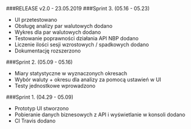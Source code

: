 ###RELEASE v2.0 - 23.05.2019
###Sprint 3. (05.16 - 05.23)
* UI przetestowano
* Obsługę analizy par walutowych dodano
* Wykres dla par walutowych dodano
* Testowanie poprawności działania API NBP dodano
* Liczenie ilości sesji wzrostowych / spadkowych dodano
* Dokumentację rozszerzono

###Sprint 2. (05.09 - 05.16)
* Miary statystyczne w wyznaczonych okresach
* Wybór waluty + okresu dla analizy za pomocą ustawień w UI
* Testy jednostkowe wprowadzono


###Sprint 1. (04.29 - 05.09)
* Prototyp UI stworzono
* Pobieranie danych biznesowych z API i wyświetlanie w konsoli dodano
* CI Travis dodano